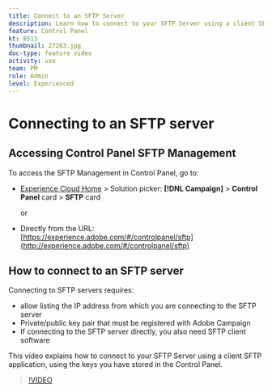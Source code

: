 ```yaml
---
title: Connect to an SFTP Server
description: Learn how to connect to your SFTP Server using a client SFTP application, using the keys you have stored in the Control Panel.
feature: Control Panel
kt: 8513
thumbnail: 27263.jpg
doc-type: feature video
activity: use
team: PM
role: Admin
level: Experienced
---
```

# Connecting to an SFTP server

## Accessing Control Panel SFTP Management

To access the SFTP Management in Control Panel, go to:

* [Experience Cloud Home](https://experience.adobe.com/#/home) > Solution picker: **[!DNL Campaign]** > **Control Panel** card > **SFTP** card
  
  or
* Directly from the URL: [https://experience.adobe.com/#/controlpanel/sftp](http://experience.adobe.com/#/controlpanel/sftp)

## How to connect to an SFTP server

Connecting to SFTP servers requires:

* allow listing the IP address from which you are connecting to the SFTP server  
* Private/public key pair that must be registered with Adobe Campaign
* If connecting to the SFTP server directly, you also need SFTP client software

This video explains how to connect to your SFTP Server using a client SFTP application, using the keys you have stored in the Control Panel.

>[!VIDEO](https://video.tv.adobe.com/v/27263?quality=12)
